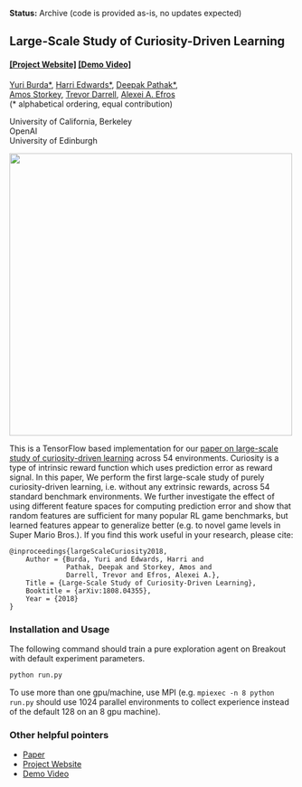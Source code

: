 **Status:** Archive (code is provided as-is, no updates expected)

## Large-Scale Study of Curiosity-Driven Learning ##
#### [[Project Website]](https://pathak22.github.io/large-scale-curiosity/) [[Demo Video]](https://youtu.be/l1FqtAHfJLI)

[Yuri Burda*](https://sites.google.com/site/yburda/), [Harri Edwards*](https://github.com/harri-edwards/), [Deepak Pathak*](https://people.eecs.berkeley.edu/~pathak/), <br/>[Amos Storkey](http://homepages.inf.ed.ac.uk/amos/), [Trevor Darrell](https://people.eecs.berkeley.edu/~trevor/), [Alexei A. Efros](https://people.eecs.berkeley.edu/~efros/)<br/>
(&#42; alphabetical ordering, equal contribution)

University of California, Berkeley<br/>
OpenAI<br/>
University of Edinburgh

<a href="https://pathak22.github.io/large-scale-curiosity/">
<img src="https://pathak22.github.io/large-scale-curiosity/resources/teaser.jpg" width="500">
</img></a>

This is a TensorFlow based implementation for our [paper on large-scale study of curiosity-driven learning](https://pathak22.github.io/large-scale-curiosity/) across
54 environments. Curiosity is a type of intrinsic reward function which uses prediction error as reward signal. In this paper, We perform the first large-scale study of purely curiosity-driven learning, i.e. without any extrinsic rewards, across 54 standard benchmark environments. We further investigate the effect of using different feature spaces for computing prediction error and show that random features are sufficient for many popular RL game benchmarks, but learned features appear to generalize better (e.g. to novel game levels in Super Mario Bros.). If you find this work useful in your research, please cite:

    @inproceedings{largeScaleCuriosity2018,
        Author = {Burda, Yuri and Edwards, Harri and
                  Pathak, Deepak and Storkey, Amos and
                  Darrell, Trevor and Efros, Alexei A.},
        Title = {Large-Scale Study of Curiosity-Driven Learning},
        Booktitle = {arXiv:1808.04355},
        Year = {2018}
    }

### Installation and Usage
The following command should train a pure exploration agent on Breakout with default experiment parameters.
```bash
python run.py
```
To use more than one gpu/machine, use MPI (e.g. `mpiexec -n 8 python run.py` should use 1024 parallel environments to collect experience instead of the default 128 on an 8 gpu machine). 

### Other helpful pointers
- [Paper](https://pathak22.github.io/large-scale-curiosity/resources/largeScaleCuriosity2018.pdf)
- [Project Website](https://pathak22.github.io/large-scale-curiosity/)
- [Demo Video](https://youtu.be/l1FqtAHfJLI)
